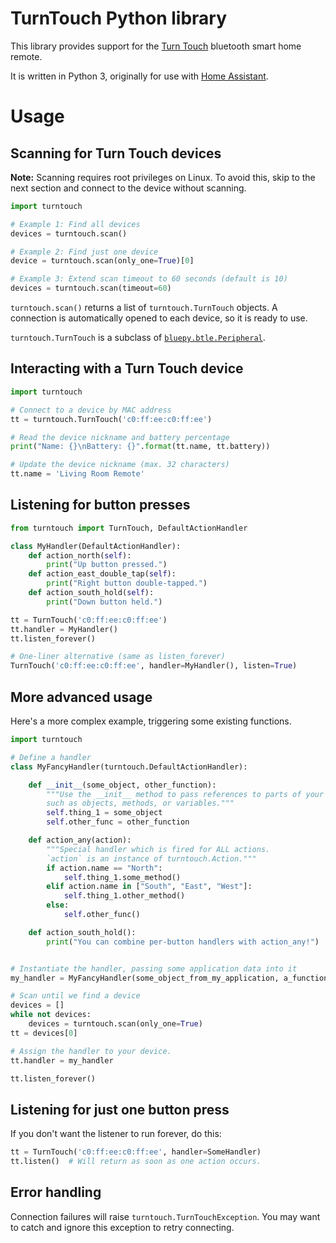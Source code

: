 # TurnTouch Python library

This library provides support for the [Turn Touch](https://shop.turntouch.com/)
bluetooth smart home remote.

It is written in Python 3, originally for use with [Home Assistant](https://www.home-assistant.io/).

# Usage

## Scanning for Turn Touch devices

**Note:** Scanning requires root privileges on Linux. To avoid this, skip
to the next section and connect to the device without scanning.

```python
import turntouch

# Example 1: Find all devices
devices = turntouch.scan()

# Example 2: Find just one device
device = turntouch.scan(only_one=True)[0]

# Example 3: Extend scan timeout to 60 seconds (default is 10)
devices = turntouch.scan(timeout=60)
```

`turntouch.scan()` returns a list of `turntouch.TurnTouch` objects. A connection
is automatically opened to each device, so it is ready to use.

`turntouch.TurnTouch` is a subclass of
[`bluepy.btle.Peripheral`](http://ianharvey.github.io/bluepy-doc/peripheral.html).

## Interacting with a Turn Touch device

```python
import turntouch

# Connect to a device by MAC address
tt = turntouch.TurnTouch('c0:ff:ee:c0:ff:ee')

# Read the device nickname and battery percentage
print("Name: {}\nBattery: {}".format(tt.name, tt.battery))

# Update the device nickname (max. 32 characters)
tt.name = 'Living Room Remote'
```

## Listening for button presses

```python
from turntouch import TurnTouch, DefaultActionHandler

class MyHandler(DefaultActionHandler):
    def action_north(self):
        print("Up button pressed.")
    def action_east_double_tap(self):
        print("Right button double-tapped.")
    def action_south_hold(self):
        print("Down button held.")

tt = TurnTouch('c0:ff:ee:c0:ff:ee')
tt.handler = MyHandler()
tt.listen_forever()

# One-liner alternative (same as listen_forever)
TurnTouch('c0:ff:ee:c0:ff:ee', handler=MyHandler(), listen=True)
```

## More advanced usage

Here's a more complex example, triggering some existing functions.

```python
import turntouch

# Define a handler
class MyFancyHandler(turntouch.DefaultActionHandler):

    def __init__(some_object, other_function):
        """Use the __init__ method to pass references to parts of your code,
        such as objects, methods, or variables."""
        self.thing_1 = some_object
        self.other_func = other_function

    def action_any(action):
        """Special handler which is fired for ALL actions.
        `action` is an instance of turntouch.Action."""
        if action.name == "North":
            self.thing_1.some_method()
        elif action.name in ["South", "East", "West"]:
            self.thing_1.other_method()
        else:
            self.other_func()

    def action_south_hold():
        print("You can combine per-button handlers with action_any!")


# Instantiate the handler, passing some application data into it
my_handler = MyFancyHandler(some_object_from_my_application, a_function)

# Scan until we find a device
devices = []
while not devices:
    devices = turntouch.scan(only_one=True)
tt = devices[0]

# Assign the handler to your device.
tt.handler = my_handler

tt.listen_forever()
```

## Listening for just one button press

If you don't want the listener to run forever, do this:

```python
tt = TurnTouch('c0:ff:ee:c0:ff:ee', handler=SomeHandler)
tt.listen()  # Will return as soon as one action occurs.
```

## Error handling

Connection failures will raise `turntouch.TurnTouchException`. You may want to
catch and ignore this exception to retry connecting.
